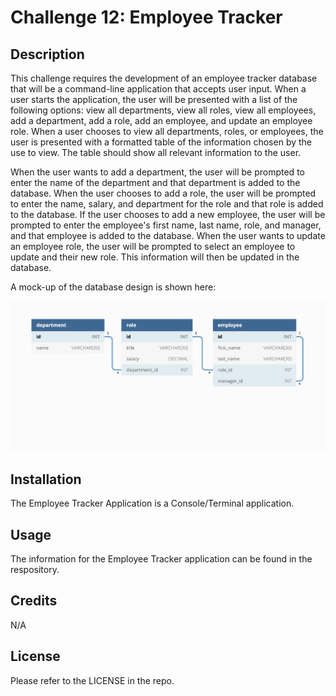 # Challenge 12: Employee Tracker 

## Description
This challenge requires the development of an employee tracker database that will be a command-line application that accepts user input. When a user starts the application, the user will be presented with a list of the following options: view all departments, view all roles, view all employees, add a department, add a role, add an employee, and update an employee role. When a user chooses to view all departments, roles, or employees, the user is presented with a formatted table of the information chosen by the use to view. The table should show all relevant information to the user.

When the user wants to add a department, the user will be prompted to enter the name of the department and that department is added to the database. When the user chooses to add a role, the user will be prompted to enter the name, salary, and department for the role and that role is added to the database. If the user chooses to add a new employee, the user will be prompted to enter the employee's first name, last name, role, and manager, and that employee is added to the database. When the user wants to update an employee role, the user will be prompted to select an employee to update and their new role. This information will then be updated in the database.

A mock-up of the database design is shown here:

<img src="images/12-sql-homework-demo-01.png" alt="SQL Database File Image" title="SQL Database File Screenshot">

## Installation

The Employee Tracker Application is a Console/Terminal application.

## Usage

The information for the Employee Tracker application can be found in the respository.

## Credits

N/A

## License

Please refer to the LICENSE in the repo.
